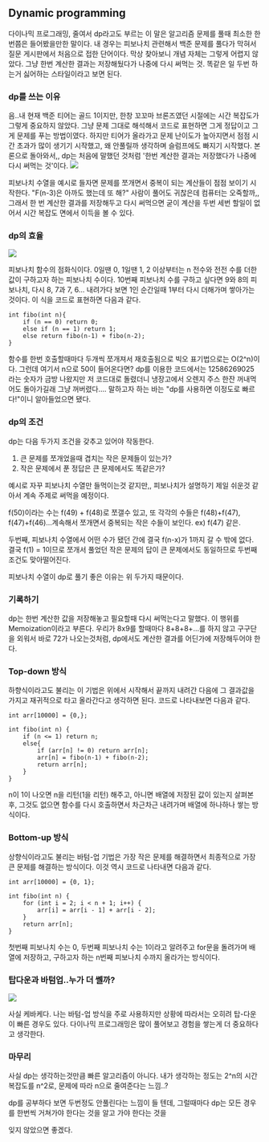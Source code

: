 ## Dynamic programming
다이나믹 프로그래밍, 줄여서 dp라고도 부르는 이 말은 알고리즘 문제를 풀때 최소한 한번쯤은 들어봤을만한 말이다. 내 경우는 피보나치 관련해서 백준 문제를 풀다가 막혀서 질문 게시판에서 처음으로 접한 단어이다. 막상 찾아보니 개념 자체는 그렇게 어렵지 않았다. 그냥 한번 계산한 결과는 저장해뒀다가 나중에 다시 써먹는 것. 똑같은 일 두번 하는거 싫어하는 스타일이라고 보면 된다.

### dp를 쓰는 이유
음..내 현재 백준 티어는 골드 1이지만, 한창 꼬꼬마 브론즈였던 시절에는 시간 복잡도가 그렇게 중요하지 않았다. 그냥 문제 그대로 해석해서 코드로 표현하면 그게 정답이고 그게 문제를 푸는 방법이였다. 하지만 티어가 올라가고 문제 난이도가 높아지면서 점점 시간 초과가 많이 생기기 시작했고, 왜 안풀릴까 생각하며 슬럼프에도 빠지기 시작했다. 본론으로 돌아와서,, dp는 처음에 말했던 것처럼 '한번 계산한 결과는 저장했다가 나중에 다시 써먹는 것'이다.
<img src = "https://velog.velcdn.com/images/yoochanhong/post/dae27e97-a6ec-4b19-be0f-10a22cc8836b/image.jpeg"/>

피보나치 수열을 예시로 들자면 문제를 쪼개면서 중복이 되는 계산들이 점점 보이기 시작한다. "F(n-3)은 아까도 했는데 또 해?" 사람이 풀어도 귀찮은데 컴퓨터는 오죽할까,, 그래서 한 번 계산한 결과를 저장해두고 다시 써먹으면 굳이 계산을 두번 세번 할일이 없어서 시간 복잡도 면에서 이득을 볼 수 있다.

### dp의 효율
<img src = "https://velog.velcdn.com/images/yoochanhong/post/55542829-bb9b-4c78-aba1-ebbfa6e57974/image.png"/>

피보나치 함수의 점화식이다. 0일땐 0, 1일땐 1, 2 이상부터는 n 전수와 전전 수를 더한 값이 구하고자 하는 피보나치 수이다. 10번째 피보나치 수를 구하고 싶다면 9와 8의 피보나치, 다시 8, 7과 7, 6... 내려가다 보면 1인 순간일때 1부터 다시 더해가며 쌓아가는 것이다. 이 식을 코드로 표현하면 다음과 같다.

```
int fibo(int n){
	if (n == 0) return 0;
    else if (n == 1) return 1;
    else return fibo(n-1) + fibo(n-2);
}
```
함수를 한번 호출할때마다 두개씩 쪼개져서 재호출됨으로 빅오 표기법으로는 O(2^n)이다. 그런데 여기서 n으로 50이 들어온다면?
dp를 이용한 코드에서는 12586269025 라는 숫자가 금방 나왔지만 저 코드대로 돌렸더니 냉장고에서 오렌지 주스 한잔 꺼내먹어도 돌아가길래 그냥 꺼버렸다....
말하고자 하는 바는 "dp를 사용하면 이정도로 빠르다!"이니 알아들었으면 됐다.

### dp의 조건
dp는 다음 두가지 조건을 갖추고 있어야 작동한다.
1. 큰 문제를 쪼개었을때 겹치는 작은 문제들이 있는가?
2. 작은 문제에서 푼 정답은 큰 문제에서도 똑같은가?

예시로 자꾸 피보나치 수열만 들먹이는것 같지만,, 피보나치가 설명하기 제일 쉬운것 같아서 계속 주제로 써먹을 예정이다.

f(50)이라는 수는 f(49) + f(48)로 쪼갤수 있고, 또 각각의 수들은 f(48)+f(47), f(47)+f(46)...계속해서 쪼개면서 중복되는 작은 수들이 보인다. ex) f(47)	 같은.

두번째, 피보나치 수열에서 어떤 수가 됐던 간에 결국 f(n-x)가 1까지 갈 수 밖에 없다. 결국 f(1) = 1이므로 쪼개서 풀었던 작은 문제의 답이 큰 문제에서도 동일하므로 두번째 조건도 맞아떨어진다.

피보나치 수열이 dp로 풀기 좋은 이유는 위 두가지 때문이다.

### 기록하기
dp는 한번 계산한 값을 저장해놓고 필요할때 다시 써먹는다고 말했다. 이 행위를 Memoization이라고 부른다. 우리가 8x9를 할때마다 8+8+8+...를 하지 않고 구구단을 외워서 바로 72가 나오는것처럼, dp에서도 계산한 결과를 어딘가에 저장해두어야 한다.

### Top-down 방식
하향식이라고도 불리는 이 기법은 위에서 시작해서 끝까지 내려간 다음에 그 결과값을 가지고 재귀적으로 타고 올라간다고 생각하면 된다.
코드로 나타내보면 다음과 같다.
```
int arr[10000] = {0,};

int fibo(int n) {
    if (n <= 1) return n;
    else{
        if (arr[n] != 0) return arr[n];
        arr[n] = fibo(n-1) + fibo(n-2); 
        return arr[n];
    }
}
```
n이 1이 나오면 n을 리턴(1을 리턴) 해주고, 아니면 배열에 저장된 값이 있는지 살펴본 후, 그것도 없으면 함수를 다시 호출하면서 차근차근 내려가며 배열에 하나하나 쌓는 방식이다. 

### Bottom-up 방식
상향식이라고도 불리는 바텀-업 기법은 가장 작은 문제를 해결하면서 최종적으로 가장 큰 문제를 해결하는 방식이다. 이것 역시 코드로 나타내면 다음과 같다.
```
int arr[10000] = {0, 1};

int fibo(int n) {
    for (int i = 2; i < n + 1; i++) {
        arr[i] = arr[i - 1] + arr[i - 2];
    }
    return arr[n];
}
```
첫번째 피보나치 수는 0, 두번째 피보나치 수는 1이라고 알려주고 for문을 돌려가며 배열에 저장하고, 구하고자 하는 n번째 피보나치 수까지 올라가는 방식이다.


### 탑다운과 바텀업..누가 더 쎌까?
<img src = "https://velog.velcdn.com/images/yoochanhong/post/aa2b8d00-c113-4cc5-80aa-2a1713fa286a/image.png"/>

사실 케바케다. 나는 바텀-업 방식을 주로 사용하지만 상황에 따라서는 오히려 탑-다운이 빠른 경우도 있다. 다이나믹 프로그래밍은 많이 풀어보고 경험을 쌓는게 더 중요하다고 생각한다.


### 마무리
사실 dp는 생각하는것만큼 빠른 알고리즘이 아니다. 내가 생각하는 정도는 2^n의 시간복잡도를 n^2로, 문제에 따라 n으로 줄여준다는 느낌..?

dp를 공부하다 보면 두번정도 안풀린다는 느낌이 들 텐데,  그럴때마다 dp는 모든 경우를 한번씩 거쳐가야 한다는 것을 알고 가야 한다는 것을

잊지 않았으면 좋겠다.

